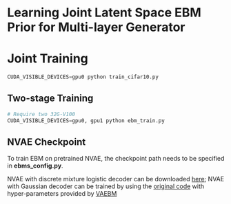 # Learning Joint Latent Space EBM Prior for Multi-layer Generator

# Joint Training
```python
CUDA_VISIBLE_DEVICES=gpu0 python train_cifar10.py
```

## Two-stage Training
```python
# Require two 32G-V100
CUDA_VISIBLE_DEVICES=gpu0, gpu1 python ebm_train.py
```

## NVAE Checkpoint
To train EBM on pretrained NVAE, the checkpoint path needs to be specified in **ebms_config.py**.

NVAE with discrete mixture logistic decoder can be downloaded [here](https://github.com/NVlabs/NVAE); NVAE with Gaussian decoder can be trained by using the [original code](https://github.com/NVlabs/NVAE) with hyper-parameters provided by [VAEBM](https://github.com/NVlabs/VAEBM)
